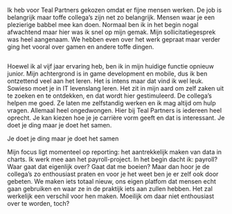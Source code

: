 <!-- title: Yana -->
<!-- author: Yana -->
<!-- date: 2020-05-14 -->
<!-- img: /assets/img/blogimages/blog-person-1.jpg -->

Ik heb voor Teal Partners gekozen omdat er fijne mensen werken. De job is belangrijk maar toffe collega’s zijn net zo 
belangrijk. Mensen waar je een plezierige babbel mee kan doen. Normaal ben ik in het begin nogal afwachtend maar hier 
was ik snel op mijn gemak. Mijn sollicitatiegesprek was heel aangenaam. We hebben even over het werk gepraat maar verder
 ging het vooral over gamen en andere toffe dingen. 
 
 <p class="page__image--wide">
       <img src="/assets/img/blogimages/blog-person-1.jpg" alt="">
 </p>

Hoewel ik al vijf jaar ervaring heb, ben ik in mijn huidige functie opnieuw junior. Mijn achtergrond is in game 
development en mobile, dus ik ben ontzettend veel aan het leren. Het is intens maar dat vind ik wel leuk. Sowieso moet 
je in IT levenslang leren. Het zit in mijn aard om zelf zaken uit te zoeken en te ontdekken, en dat wordt hier 
gestimuleerd. De collega’s helpen me goed. Ze laten me zelfstandig werken en ik mag altijd om hulp vragen. Allemaal 
heel ongedwongen. Hier bij Teal Partners is iedereen heel oprecht. Je kan kiezen hoe je je carrière vorm geeft en dat 
is interessant. Je doet je ding maar je doet het samen. 

<p class="blogpost__quote">
    Je doet je ding maar je doet het samen
</p>

Mijn focus ligt momenteel op reporting: het aantrekkelijk maken van data in charts. Ik werk mee aan het payroll-project.
 In het begin dacht ik: payroll? Waar gaat dat eigenlijk over? Gaat dat me boeien? Maar dan hoor je de collega’s zo 
 enthousiast praten en voor je het weet ben je er zelf ook door gebeten. We maken iets totaal nieuw, ons eigen platfom 
 dat mensen echt gaan gebruiken en waar ze in de praktijk iets aan zullen hebben. Het zal werkelijk een verschil voor 
 hen maken. Moeilijk om daar niet enthousiast over te worden, toch? 